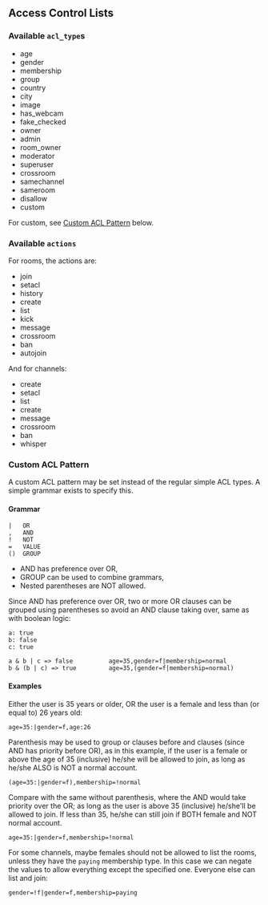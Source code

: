 ## Access Control Lists

### Available `acl_type`s

- age
- gender
- membership
- group
- country
- city
- image
- has_webcam
- fake_checked
- owner
- admin
- room_owner
- moderator
- superuser
- crossroom
- samechannel
- sameroom
- disallow
- custom

For custom, see [Custom ACL Pattern](acl.md#custom-acl-pattern) below.

### Available `actions`

For rooms, the actions are:

- join
- setacl
- history
- create
- list
- kick
- message
- crossroom
- ban
- autojoin

And for channels:

- create
- setacl
- list
- create
- message
- crossroom
- ban
- whisper

### Custom ACL Pattern

A custom ACL pattern may be set instead of the regular simple ACL types. A simple grammar exists to specify this.

#### Grammar

    |   OR
    ,   AND
    !   NOT
    =   VALUE
    ()  GROUP

* AND has preference over OR,
* GROUP can be used to combine grammars,
* Nested parentheses are NOT allowed.

Since AND has preference over OR, two or more OR clauses can be grouped using parentheses so avoid an AND clause taking
over, same as with boolean logic:

    a: true
    b: false
    c: true

    a & b | c => false          age=35,gender=f|membership=normal
    b & (b | c) => true         age=35,(gender=f|membership=normal)

#### Examples

Either the user is 35 years or older, OR the user is a female and less than (or equal to) 26 years old:

    age=35:|gender=f,age:26
    
Parenthesis may be used to group or clauses before and clauses (since AND has priority before OR), as in this example,
 if the user is a female or above the age of 35 (inclusive) he/she will be allowed to join, as long as he/she ALSO is
 NOT a normal account.

    (age=35:|gender=f),membership=!normal
    
Compare with the same without parenthesis, where the AND would take priority over the OR; as long as the user is above
35 (inclusive) he/she'll be allowed to join. If less than 35, he/she can still join if BOTH female and NOT normal 
account.

    age=35:|gender=f,membership=!normal

For some channels, maybe females should not be allowed to list the rooms, unless they have the `paying` membership type.
In this case we can negate the values to allow everything except the specified one. Everyone else can list and join:

    gender=!f|gender=f,membership=paying
